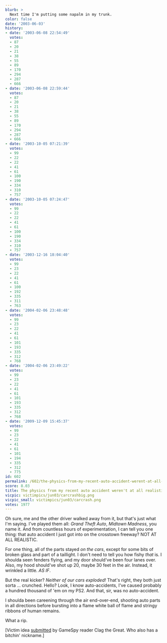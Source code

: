 ```yaml
---
blurb: >
  Next time I'm putting some napalm in my trunk.
color: false
date: '2003-06-03'
history:
- date: '2003-06-08 22:54:49'
  votes:
  - 87
  - 20
  - 21
  - 38
  - 55
  - 89
  - 170
  - 294
  - 287
  - 666
- date: '2003-06-08 22:59:44'
  votes:
  - 87
  - 20
  - 21
  - 38
  - 55
  - 89
  - 170
  - 294
  - 287
  - 666
- date: '2003-10-05 07:21:39'
  votes:
  - 99
  - 22
  - 22
  - 41
  - 61
  - 100
  - 190
  - 334
  - 310
  - 757
- date: '2003-10-05 07:24:47'
  votes:
  - 99
  - 22
  - 22
  - 41
  - 61
  - 100
  - 190
  - 334
  - 310
  - 757
- date: '2003-12-16 18:04:40'
  votes:
  - 99
  - 23
  - 22
  - 41
  - 61
  - 100
  - 192
  - 335
  - 311
  - 763
- date: '2004-02-06 23:48:48'
  votes:
  - 99
  - 23
  - 22
  - 41
  - 61
  - 101
  - 193
  - 335
  - 312
  - 768
- date: '2004-02-06 23:49:22'
  votes:
  - 99
  - 23
  - 22
  - 41
  - 61
  - 101
  - 193
  - 335
  - 312
  - 768
- date: '2009-12-09 15:45:37'
  votes:
  - 99
  - 23
  - 22
  - 41
  - 61
  - 101
  - 194
  - 335
  - 312
  - 775
id: 602
permalink: /602/the-physics-from-my-recent-auto-accident-werent-at-all-realistic/
score: 8.03
title: The physics from my recent auto accident weren't at all realistic.
vicpic: victimpics/jun03/carcrashbig.png
vicpic_small: victimpics/jun03/carcrash.png
votes: 1977
---
```


Oh sure, me and the other driver walked away from it, but that's just
what I'm saying. I've played them all: *Grand Theft Auto*, *Midtown
Madness*, you name it. And from countless hours of experimentation, I
can tell you one thing: that auto accident I just got into on the
crosstown freeway? NOT AT ALL REALISTIC.

For one thing, all of the parts stayed *on the cars*, except for some
bits of broken glass and part of a taillight. I don't need to tell you
how fishy *that* is. I shoulda seen fenders flying, and my door
should've been four lanes over. Also, my hood should've shot up 20,
maybe 30 feet in the air. Instead, it wrinkled a little. *AS IF*.

But the real kicker? *Neither of our cars exploded!* That's right, they
both just sorta ... crunched. Hello? Look, I know auto-accidents, I've
caused probably a hundred thousand of 'em on my PS2. And that, sir, was
no auto-accident.

I shoulda been careening through the air end-over-end, shooting auto
parts in all directions before bursting into a flame white ball of flame
and stringy ribbons of human remains.

What a rip.

\[Victim idea
[submitted](https://web.archive.org/web/20030603000000/http://feedback.gamespy.com/)
by GameSpy reader Clag the Great. Who also has a bitchin' nickname.\]